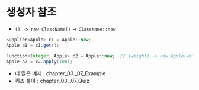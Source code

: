 # 생성자 참조
- `() -> new ClassName()` -> `ClassName::new`
```java
Supplier<Apple> c1 = Apple::new;
Apple a1 = c1.get();

Function<Integer, Apple> c2 = Apple::new;  // (weight) -> new Apple(weight)
Apple a2 = c2.apply(100);
```
- 더 많은 예제 : chapter_03._07_Example
- 퀴즈 풀이 : chapter_03._07_Quiz